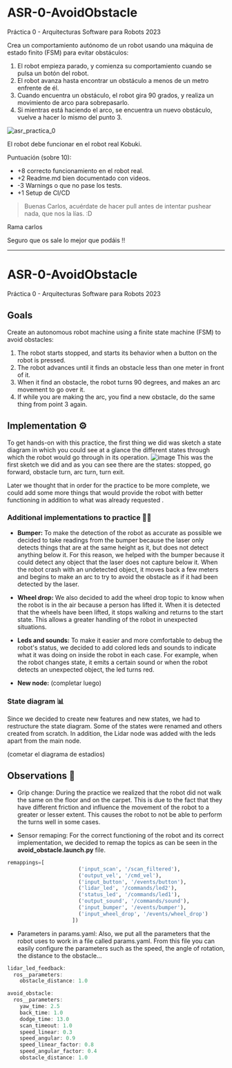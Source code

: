 # ASR-0-AvoidObstacle
Práctica 0 - Arquitecturas Software para Robots 2023

Crea un comportamiento autónomo de un robot usando una máquina de estado finito (FSM) para evitar obstáculos:
1. El robot empieza parado, y comienza su comportamiento cuando se pulsa un botón del robot.
2. El robot avanza hasta encontrar un obstáculo a menos de un metro enfrente de él.
3. Cuando encuentra un obstáculo, el robot gira 90 grados, y realiza un movimiento de arco para sobrepasarlo.
4. Si mientras está haciendo el arco, se encuentra un nuevo obstáculo, vuelve a hacer lo mismo del punto 3.

![asr_practica_0](https://user-images.githubusercontent.com/3810011/217230998-a162f2e1-cf50-4e26-9155-53ca73e99f86.png)

El robot debe funcionar en el robot real Kobuki.

Puntuación (sobre 10):

* +8 correcto funcionamiento en el robot real.
* +2 Readme.md bien documentado con videos.
* -3 Warnings o que no pase los tests.
* +1 Setup de CI/CD

> Buenas Carlos, acuérdate de hacer pull antes de intentar pushear nada, que nos la lías. :D

Rama carlos

Seguro que os sale lo mejor que podáis !!

-------------------------------------------
# ASR-0-AvoidObstacle
Práctica 0 - Arquitecturas Software para Robots 2023

## Goals
Create an autonomous robot machine using a finite state machine (FSM) to avoid obstacles:
1. The robot starts stopped, and starts its behavior when a button on the robot is pressed.
2. The robot advances until it finds an obstacle less than one meter in front of it.
3. When it find an obstacle, the robot turns 90 degrees, and makes an arc movement to go over it.
4. If while you are making the arc, you find a new obstacle, do the same thing from point 3 again.

## Implementation ⚙️ 
To get hands-on with this practice, the first thing we did was sketch a state diagram in which you could see at a glance the different states through which the robot would go through in its operation. ![image](https://user-images.githubusercontent.com/102520602/220409787-f4fcc1de-3ffe-4928-ac15-92db50e80ffd.png)
This was the first sketch we did and as you can see there are the states: stopped, go forward, obstacle turn, arc turn, turn exit.

Later we thought that in order for the practice to be more complete, we could add some more things that would provide the robot with better functioning in addition to what was already requested
.
### Additional implementations to practice 👨‍🔧 
  - **Bumper:** To make the detection of the robot as accurate as possible we decided to take readings from the bumper because the laser only detects things that are at the same height as it, but does not detect anything below it. For this reason, we helped with the bumper because it could detect any object that the laser does not capture below it. When the robot crash with an undetected object, it moves back a few meters and begins to make an arc to try to avoid the obstacle as if it had been detected by the laser.
  
  - **Wheel drop:** We also decided to add the wheel drop topic to know when the robot is in the air because a person has lifted it. When it is detected that the wheels have been lifted, it stops walking and returns to the start state. This allows a greater handling of the robot in unexpected situations.
 
  - **Leds and sounds:** To make it easier and more comfortable to debug the robot's status, we decided to add colored leds and sounds to indicate what it was doing on inside the robot in each case. For example, when the robot changes state, it emits a certain sound or when the robot detects an unexpected object, the led turns red.


  - **New node:** (completar luego)


### State diagram 📊 
Since we decided to create new features and new states, we had to restructure the state diagram. Some of the states were renamed and others created from scratch. In addition, the Lidar node was added with the leds apart from the main node.

(cometar el diagrama de estadios)

## Observations 🔎 
  - Grip change: During the practice we realized that the robot did not walk the same on the floor and on the carpet. This is due to the fact that they have different friction and influence the movement of the robot to a greater or lesser extent. This causes the robot to not be able to perform the turns well in some cases.
  
  - Sensor remaping: For the correct functioning of the robot and its correct implementation, we decided to remap the topics as can be seen in the **avoid_obstacle.launch.py** file.
 ```python
 remappings=[
                        ('input_scan', '/scan_filtered'),
                        ('output_vel', '/cmd_vel'),
                        ('input_button', '/events/button'),
                        ('lidar_led', '/commands/led2'),
                        ('status_led', '/commands/led1'),
                        ('output_sound', '/commands/sound'),
                        ('input_bumper', '/events/bumper'),
                        ('input_wheel_drop', '/events/wheel_drop')
                      ])
```

  - Parameters in params.yaml: Also, we put all the parameters that the robot uses to work in a file called params.yaml. From this file you can easily configure the parameters such as the speed, the angle of rotation, the distance to the obstacle... 

```c++
lidar_led_feedback:
  ros__parameters:
    obstacle_distance: 1.0

avoid_obstacle:
  ros__parameters:
    yaw_time: 2.5
    back_time: 1.0
    dodge_time: 13.0
    scan_timeout: 1.0
    speed_linear: 0.3
    speed_angular: 0.9
    speed_linear_factor: 0.8
    speed_angular_factor: 0.4
    obstacle_distance: 1.0
```
